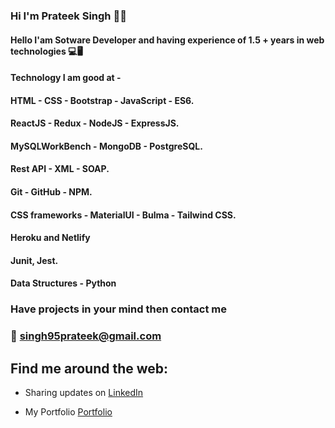 ### Hi I'm Prateek Singh 👋😃



####  Hello I'am Sotware  Developer and having experience of 1.5 + years in web technologies  💻🖥
####  Technology I am good at -
####  HTML - CSS - Bootstrap - JavaScript - ES6.
####  ReactJS - Redux - NodeJS - ExpressJS.
####  MySQLWorkBench - MongoDB - PostgreSQL.
####  Rest API - XML - SOAP.
####  Git - GitHub - NPM.
####  CSS frameworks - MaterialUI - Bulma - Tailwind CSS.
####  Heroku and Netlify
####  Junit, Jest.
####  Data Structures - Python

### Have projects in your mind then contact me
### 📧 singh95prateek@gmail.com


## Find me around the web:

- Sharing updates on <a href="https://www.linkedin.com/in/prateek-singh-6ab984145/">LinkedIn</a>

- My Portfolio <a href="https://prateekdineshsingh.netlify.app/">Portfolio</a>
